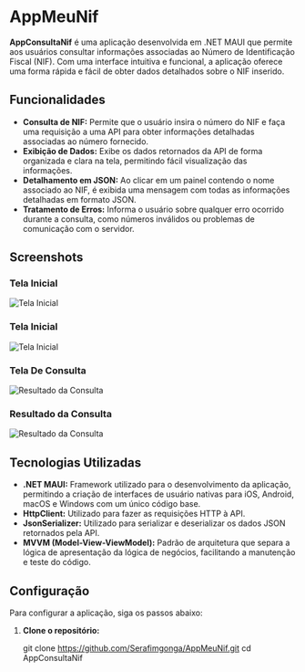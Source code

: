 # AppMeuNif

**AppConsultaNif** é uma aplicação desenvolvida em .NET MAUI que permite aos usuários consultar informações associadas ao Número de Identificação Fiscal (NIF). Com uma interface intuitiva e funcional, a aplicação oferece uma forma rápida e fácil de obter dados detalhados sobre o NIF inserido.

## Funcionalidades

- **Consulta de NIF:** Permite que o usuário insira o número do NIF e faça uma requisição a uma API para obter informações detalhadas associadas ao número fornecido.
- **Exibição de Dados:** Exibe os dados retornados da API de forma organizada e clara na tela, permitindo fácil visualização das informações.
- **Detalhamento em JSON:** Ao clicar em um painel contendo o nome associado ao NIF, é exibida uma mensagem com todas as informações detalhadas em formato JSON.
- **Tratamento de Erros:** Informa o usuário sobre qualquer erro ocorrido durante a consulta, como números inválidos ou problemas de comunicação com o servidor.

## Screenshots

### Tela Inicial
![Tela Inicial](images/AppHome1.png)

### Tela Inicial
![Tela Inicial](images/AppHome2.png)

### Tela De Consulta
![Resultado da Consulta](images/AppPagina1.png)

### Resultado da Consulta
![Resultado da Consulta](images/AppPagina1.png)

## Tecnologias Utilizadas

- **.NET MAUI:** Framework utilizado para o desenvolvimento da aplicação, permitindo a criação de interfaces de usuário nativas para iOS, Android, macOS e Windows com um único código base.
- **HttpClient:** Utilizado para fazer as requisições HTTP à API.
- **JsonSerializer:** Utilizado para serializar e deserializar os dados JSON retornados pela API.
- **MVVM (Model-View-ViewModel):** Padrão de arquitetura que separa a lógica de apresentação da lógica de negócios, facilitando a manutenção e teste do código.

## Configuração

Para configurar a aplicação, siga os passos abaixo:

1. **Clone o repositório:**

   git clone https://github.com/Serafimgonga/AppMeuNif.git
   cd AppConsultaNif
